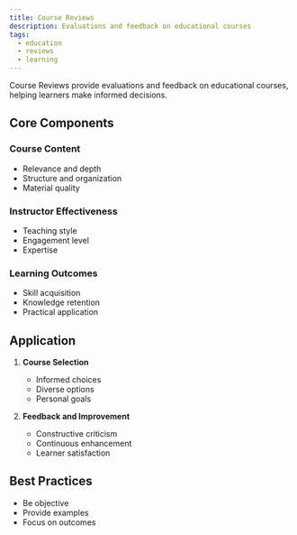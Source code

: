 ```yaml
---
title: Course Reviews
description: Evaluations and feedback on educational courses
tags:
  - education
  - reviews
  - learning
---
```


Course Reviews provide evaluations and feedback on educational courses, helping learners make informed decisions.

## Core Components

### Course Content

- Relevance and depth
- Structure and organization
- Material quality

### Instructor Effectiveness

- Teaching style
- Engagement level
- Expertise

### Learning Outcomes

- Skill acquisition
- Knowledge retention
- Practical application

## Application

1. **Course Selection**

   - Informed choices
   - Diverse options
   - Personal goals

2. **Feedback and Improvement**
   - Constructive criticism
   - Continuous enhancement
   - Learner satisfaction

## Best Practices

- Be objective
- Provide examples
- Focus on outcomes
